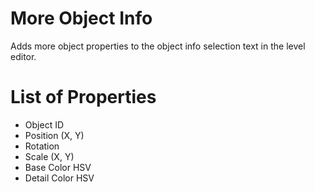 # More Object Info
Adds more object properties to the object info selection text in the level editor.

# List of Properties
- Object ID
- Position (X, Y)
- Rotation
- Scale (X, Y)
- Base Color HSV
- Detail Color HSV